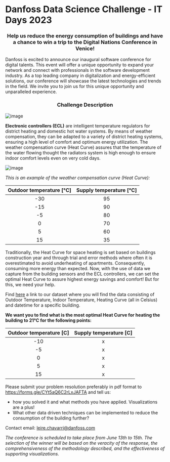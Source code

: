 # Danfoss Data Science Challenge - IT Days 2023


<h3 style="text-align: center;"> Help us reduce the energy consumption of buildings and have a chance to win a trip to the Digital Nations Conference in Venice!</h3>

Danfoss is excited to announce our inaugural software conference for digital talents. This event will offer a unique opportunity to expand your network and connect with professionals in the software development industry. As a top leading company in digitalization and energy-efficient solutions, our conference will showcase the latest technologies and trends in the field. We invite you to join us for this unique opportunity and unparalleled experience.

<h3 style="text-align: center;"> Challenge Description</h3>


![image](https://user-images.githubusercontent.com/63345770/222718762-f48361fd-9189-41b1-826d-e83a83edee10.png)

**Electronic controllers (ECL)** are intelligent temperature regulators for district heating and domestic hot water systems. By means of weather compensation, they can be adapted to a variety of district heating systems, ensuring a high level of comfort and optimum energy utilization. 
The weather compensation curve (Heat Curve) assures that the temperature of the water flowing thought the radiators system is high enough to ensure indoor comfort levels even on very cold days.


![image](https://user-images.githubusercontent.com/63345770/222718952-3f37ba2f-b4aa-4f07-bc28-1b1a6c8f49b2.png)



*This is an example of the weather compensation curve (Heat Curve):*

|Outdoor temperature [°C] | Supply temperature [°C]  |   
| :---:   | :---: |
| -30 | 95   | 
| -15 | 90   | 
| -5 | 80   | 
| 0 | 70   | 
| 5 | 60   | 
| 15 | 35   | 


Traditionally, the Heat Curve for space heating is set based on buildings construction year and through trial and error methods where often it is overestimated to avoid underheating of apartments. Consequently, consuming more energy than expected.
Now, with the use of data we capture from the building sensors and the ECL controllers, we can set the optimal Heat Curve to assure highest energy savings and comfort! But for this, we need your help. 

Find [here](challenge_data.csv) a link to our dataset where you will find the data consisting of Outdoor Temperature, Indoor Temperature, Heating Curve (all in Celsius) and datetime for a specific building.

**We want you to find what is the most optimal Heat Curve for heating the building to 21°C for the following points:**
	
|Outdoor temperature [C] | Supply temperature [C]  |   
| :---:   | :---: |
| -10 | x   | 
| -5 | x  | 
| 0 | x   | 
| 5 | x  | 
| 15 | x   | 



Please submit your problem resolution preferably in pdf format to https://forms.gle/CYt5aQ6C2rLxJAFTA and tell us:
- how you solved it and what methods you have applied. Visualizations are a plus!
- What other data driven techniques can be implemented to reduce the consumption of the building further?

Contact email: leire.chavarri@danfoss.com

*The conference is scheduled to take place from June 13th to 15th. The selection of the winner will be based on the veracity of the response, the comprehensiveness of the methodology described, and the effectiveness of supporting visualizations.*







